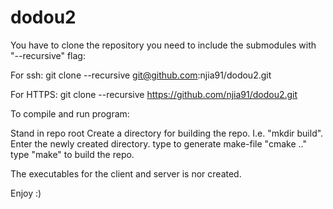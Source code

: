 # dodou2

You have to clone the repository you need to include the submodules with "--recursive" flag:

For ssh: git clone --recursive git@github.com:njia91/dodou2.git

For HTTPS: git clone --recursive https://github.com/njia91/dodou2.git

To compile and run program:

Stand in repo root
Create a directory for building the repo. I.e. "mkdir build".
Enter the newly created directory.
type to generate make-file "cmake .."
type "make" to build the repo.

The executables for the client and server is nor created.

Enjoy :)
